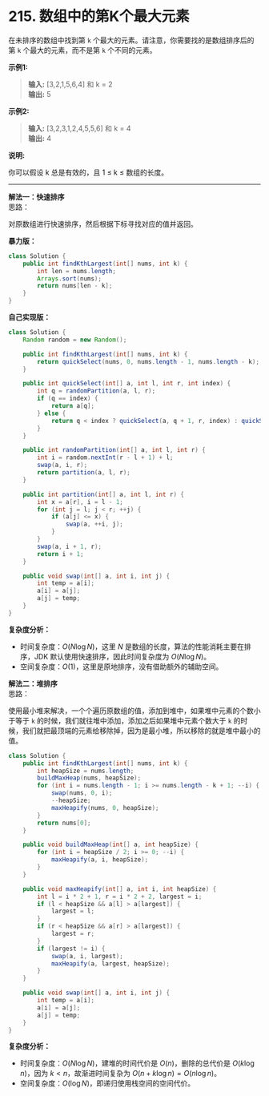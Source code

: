 # 215. 数组中的第K个最大元素

在未排序的数组中找到第 `k` 个最大的元素。请注意，你需要找的是数组排序后的第 `k` 个最大的元素，而不是第 `k` 个不同的元素。

**示例1:**  
>**输入:** [3,2,1,5,6,4] 和 k = 2  
>**输出:** 5  

**示例2:**  
>**输入:** [3,2,3,1,2,4,5,5,6] 和 k = 4  
>**输出:** 4  

**说明:**

你可以假设 k 总是有效的，且 1 ≤ k ≤ 数组的长度。

---
**解法一：快速排序**  
思路：  

对原数组进行快速排序，然后根据下标寻找对应的值并返回。

**暴力版：**

```Java
class Solution {
    public int findKthLargest(int[] nums, int k) {
        int len = nums.length;
        Arrays.sort(nums);
        return nums[len - k];
    }
}
```

**自己实现版：**

```Java
class Solution {
    Random random = new Random();

    public int findKthLargest(int[] nums, int k) {
        return quickSelect(nums, 0, nums.length - 1, nums.length - k);
    }

    public int quickSelect(int[] a, int l, int r, int index) {
        int q = randomPartition(a, l, r);
        if (q == index) {
            return a[q];
        } else {
            return q < index ? quickSelect(a, q + 1, r, index) : quickSelect(a, l, q - 1, index);
        }
    }

    public int randomPartition(int[] a, int l, int r) {
        int i = random.nextInt(r - l + 1) + l;
        swap(a, i, r);
        return partition(a, l, r);
    }

    public int partition(int[] a, int l, int r) {
        int x = a[r], i = l - 1;
        for (int j = l; j < r; ++j) {
            if (a[j] <= x) {
                swap(a, ++i, j);
            }
        }
        swap(a, i + 1, r);
        return i + 1;
    }

    public void swap(int[] a, int i, int j) {
        int temp = a[i];
        a[i] = a[j];
        a[j] = temp;
    }
}
```

**复杂度分析：**  

* 时间复杂度：$O(N \log N)$，这里 $N$ 是数组的长度，算法的性能消耗主要在排序，JDK 默认使用快速排序，因此时间复杂度为 $O(N \log N)$。
* 空间复杂度：$O(1)$，这里是原地排序，没有借助额外的辅助空间。

**解法二：堆排序**  
思路：  

使用最小堆来解决，一个个遍历原数组的值，添加到堆中，如果堆中元素的个数小于等于 `k` 的时候，我们就往堆中添加，添加之后如果堆中元素个数大于 `k` 的时候，我们就把最顶端的元素给移除掉，因为是最小堆，所以移除的就是堆中最小的值。

```Java
class Solution {
    public int findKthLargest(int[] nums, int k) {
        int heapSize = nums.length;
        buildMaxHeap(nums, heapSize);
        for (int i = nums.length - 1; i >= nums.length - k + 1; --i) {
            swap(nums, 0, i);
            --heapSize;
            maxHeapify(nums, 0, heapSize);
        }
        return nums[0];
    }

    public void buildMaxHeap(int[] a, int heapSize) {
        for (int i = heapSize / 2; i >= 0; --i) {
            maxHeapify(a, i, heapSize);
        }
    }

    public void maxHeapify(int[] a, int i, int heapSize) {
        int l = i * 2 + 1, r = i * 2 + 2, largest = i;
        if (l < heapSize && a[l] > a[largest]) {
            largest = l;
        }
        if (r < heapSize && a[r] > a[largest]) {
            largest = r;
        }
        if (largest != i) {
            swap(a, i, largest);
            maxHeapify(a, largest, heapSize);
        }
    }

    public void swap(int[] a, int i, int j) {
        int temp = a[i];
        a[i] = a[j];
        a[j] = temp;
    }
}
```

**复杂度分析：**  

* 时间复杂度：$O(N \log N)$，建堆的时间代价是 $O(n)$，删除的总代价是 $O(k \log n)$，因为 $k < n$，故渐进时间复杂为 $O(n + k \log n) = O(n \log n)$。
* 空间复杂度：$O(\log N)$，即递归使用栈空间的空间代价。
